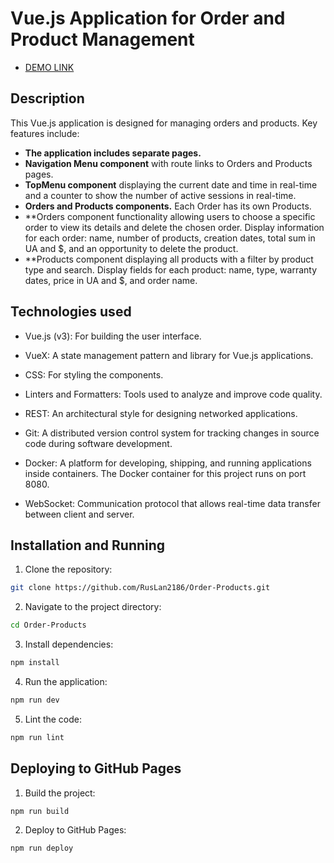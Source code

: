 # Vue.js Application for Order and Product Management

-  [DEMO LINK](https://ruslan2186.github.io/Order-Products/#/)  

## Description

This Vue.js application is designed for managing orders and products. Key features include:

- **The application includes separate pages.**
- **Navigation Menu component** with route links to Orders and Products pages.
- **TopMenu component** displaying the current date and time in real-time and a counter to show the number of active sessions in real-time.
- **Orders and Products components.** Each Order has its own Products.
- **Orders component functionality allowing users to choose a specific order to view its details and delete the chosen order. Display information for each order: name, number of products, creation dates, total sum in UA and $, and an opportunity to delete the product.
- **Products component displaying all products with a filter by product type and search. Display fields for each product: name, type, warranty dates, price in UA and $, and order name.

## Technologies used

- Vue.js (v3):
For building the user interface.

- VueX:
A state management pattern and library for Vue.js applications.

- CSS:
For styling the components.

- Linters and Formatters:
Tools used to analyze and improve code quality. 

- REST:
An architectural style for designing networked applications.

- Git:
A distributed version control system for tracking changes in source code during software development. 

- Docker:
A platform for developing, shipping, and running applications inside containers. The Docker container for this project runs on port 8080.

- WebSocket:
Communication protocol that allows real-time data transfer between client and server.

## Installation and Running

1. Clone the repository:
   
```bash
git clone https://github.com/RusLan2186/Order-Products.git
```
    
2. Navigate to the project directory:
   
```bash
cd Order-Products
```
    
3. Install dependencies:
   
```bash
npm install
```
    
4. Run the application:
   
```bash
npm run dev
```
    
5. Lint the code:
   
```bash
npm run lint
```

## Deploying to GitHub Pages

1. Build the project:
   
 ```bash
 npm run build
 ```

2. Deploy to GitHub Pages:
   
```bash
npm run deploy
```

